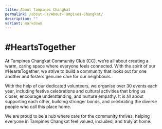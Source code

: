 ```yaml
---
title: About Tampines Changkat
permalink: /about-us/About-Tampines-Changkat/
description: ""
variant: markdown
---
```

# **#HeartsTogether**

At Tampines Changkat Community Club (CC), we’re all about creating a warm, caring space where everyone feels connected. With the spirit of our #HeartsTogether, we strive to build a community that looks out for one another and fosters genuine care for our neighbours.

With the help of our dedicated volunteers, we organise over 30 events each year, including festive celebrations and cultural activities that bring us closer, encourage understanding, and nurture empathy. It is all about supporting each other, building stronger bonds, and celebrating the diverse people who call this place home.

We are proud to be a hub where care for the community thrives, helping everyone in Tampines Changkat feel valued, included, and truly at home.